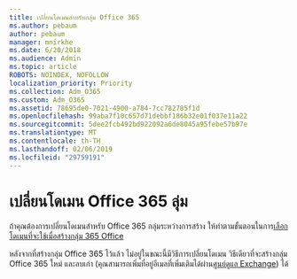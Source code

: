 ```yaml
---
title: เปลี่ยนโดเมนสำหรับกลุ่ม Office 365
ms.author: pebaum
author: pebaum
manager: mnirkhe
ms.date: 6/20/2018
ms.audience: Admin
ms.topic: article
ROBOTS: NOINDEX, NOFOLLOW
localization_priority: Priority
ms.collection: Adm_O365
ms.custom: Adm_O365
ms.assetid: 78695de0-7021-4900-a784-7cc782785f1d
ms.openlocfilehash: 99aba7f10c657d71debbf186b32e01f037e11a22
ms.sourcegitcommit: 5dee2fcb492bd922092a6de8045a95febe57b97e
ms.translationtype: MT
ms.contentlocale: th-TH
ms.lasthandoff: 02/06/2019
ms.locfileid: "29759191"
---
```

# <a name="change-the-domain-for-office-365-group"></a>เปลี่ยนโดเมน Office 365 ลุ่ม

ถ้าคุณต้องการเปลี่ยนโดเมนสำหรับ Office 365 กลุ่มระหว่างการสร้าง ให้ทำตามขั้นตอนในการ[เลือกโดเมนที่จะใช้เมื่อสร้างกลุ่ม 365 Office](https://support.office.com/article/7cf5655d-e523-4bc3-a93b-3ccebf44a01a.aspx)
  
หลังจากที่สร้างกลุ่ม Office 365 ไว้แล้ว ไม่อยู่ในขณะนี้มีวิธีการเปลี่ยนโดเมน วิธีเดียวที่จะสร้างกลุ่ม Office 365 ใหม่ และลบเก่า (คุณสามารถเพิ่มที่อยู่อีเมลที่เพิ่มเติมได้ผ่าน[ศูนย์ดูแล Exchange](https://outlook.office365.com/ecp.aspx)) ได้
  

